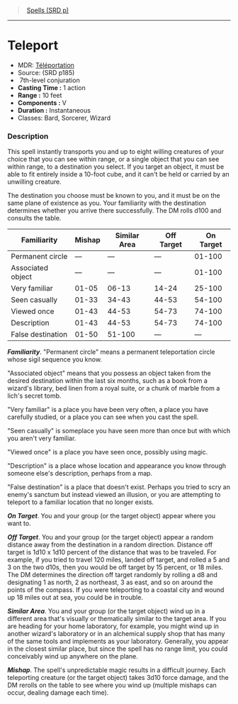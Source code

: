 ﻿---
!SpellItem
Family: SpellVO
Name: Teleport
Type: conjuration
Level: 7
CastingTime: 1 action
Range: 10 feet
Components: V
Duration: Instantaneous
Classes: Bard, Sorcerer, Wizard
Source: (SRD p185)
AltName: '[Téléportation](hd_spells_teleportation.md)'
Id: spells_vo.md#teleport
ParentLink: spells_vo.md#spells-srd-p
ParentName: Spells (SRD p)
NameLevel: 1
Attributes:
  Name: Teleport
  Markdown: >+
    # <!--Name-->Teleport<!--/Name-->


    - MDR: <!--AltName-->[Téléportation](hd_spells_teleportation.md)<!--/AltName-->

    - Source: <!--Source-->(SRD p185)<!--/Source-->

    -  <!--Level-->7<!--/Level-->th-level <!--Type-->conjuration<!--/Type-->

    - **Casting Time :** <!--CastingTime-->1 action<!--/CastingTime-->

    - **Range :** <!--Range-->10 feet<!--/Range-->

    - **Components :** <!--Components-->V<!--/Components-->

    - **Duration :** <!--Duration-->Instantaneous<!--/Duration-->

    - Classes: <!--Classes-->Bard, Sorcerer, Wizard<!--/Classes-->


    ### Description


    This spell instantly transports you and up to eight willing creatures of your choice that you can see within range, or a single object that you can see within range, to a destination you select. If you target an object, it must be able to fit entirely inside a 10-foot cube, and it can't be held or carried by an unwilling creature.


    The destination you choose must be known to you, and it must be on the same plane of existence as you. Your familiarity with the destination determines whether you arrive there successfully. The DM rolls d100 and consults the table.


    |Familiarity|Mishap|Similar Area|Off Target|On Target|

    |---|---|---|---|---|

    |Permanent circle|—|—|—|01-100|

    |Associated object|—|—|—|01-100|

    |Very familiar|01-05|06-13|14-24|25-100|

    |Seen casually|01-33|34-43|44-53|54-100|

    |Viewed once|01-43|44-53|54-73|74-100|

    |Description|01-43|44-53|54-73|74-100|

    |False destination|01-50|51-100|—|—|


    **_Familiarity_**. "Permanent circle" means a permanent teleportation circle whose sigil sequence you know.


    "Associated object" means that you possess an object taken from the desired destination within the last six months, such as a book from a wizard's library, bed linen from a royal suite, or a chunk of marble from a lich's secret tomb.


    "Very familiar" is a place you have been very often, a place you have carefully studied, or a place you can see when you cast the spell.


    "Seen casually" is someplace you have seen more than once but with which you aren't very familiar.


    "Viewed once" is a place you have seen once, possibly using magic.


    "Description" is a place whose location and appearance you know through someone else's description, perhaps from a map.


    "False destination" is a place that doesn't exist. Perhaps you tried to scry an enemy's sanctum but instead viewed an illusion, or you are attempting to teleport to a familiar location that no longer exists.


    **_On Target_**. You and your group (or the target object) appear where you want to.


    **_Off Target_**. You and your group (or the target object) appear a random distance away from the destination in a random direction. Distance off target is 1d10 x 1d10 percent of the distance that was to be traveled. For example, if you tried to travel 120 miles, landed off target, and rolled a 5 and 3 on the two d10s, then you would be off target by 15 percent, or 18 miles. The DM determines the direction off target randomly by rolling a d8 and designating 1 as north, 2 as northeast, 3 as east, and so on around the points of the compass. If you were teleporting to a coastal city and wound up 18 miles out at sea, you could be in trouble.


    **_Similar Area_**. You and your group (or the target object) wind up in a different area that's visually or thematically similar to the target area. If you are heading for your home laboratory, for example, you might wind up in another wizard's laboratory or in an alchemical supply shop that has many of the same tools and implements as your laboratory. Generally, you appear in the closest similar place, but since the spell has no range limit, you could conceivably wind up anywhere on the plane.


    **_Mishap_**. The spell's unpredictable magic results in a difficult journey. Each teleporting creature (or the target object) takes 3d10 force damage, and the DM rerolls on the table to see where you wind up (multiple mishaps can occur, dealing damage each time).

  AltName: '[Téléportation](hd_spells_teleportation.md)'
  Source: (SRD p185)
  Level: 7
  Type: conjuration
  CastingTime: 1 action
  Range: 10 feet
  Components: V
  Duration: Instantaneous
  Classes: Bard, Sorcerer, Wizard
AttributesDictionary: >+
  Name: Teleport

  Markdown: >+

    # <!--Name-->Teleport<!--/Name-->





    - MDR: <!--AltName-->[Téléportation](hd_spells_teleportation.md)<!--/AltName-->



    - Source: <!--Source-->(SRD p185)<!--/Source-->



    -  <!--Level-->7<!--/Level-->th-level <!--Type-->conjuration<!--/Type-->



    - **Casting Time :** <!--CastingTime-->1 action<!--/CastingTime-->



    - **Range :** <!--Range-->10 feet<!--/Range-->



    - **Components :** <!--Components-->V<!--/Components-->



    - **Duration :** <!--Duration-->Instantaneous<!--/Duration-->



    - Classes: <!--Classes-->Bard, Sorcerer, Wizard<!--/Classes-->





    ### Description





    This spell instantly transports you and up to eight willing creatures of your choice that you can see within range, or a single object that you can see within range, to a destination you select. If you target an object, it must be able to fit entirely inside a 10-foot cube, and it can't be held or carried by an unwilling creature.





    The destination you choose must be known to you, and it must be on the same plane of existence as you. Your familiarity with the destination determines whether you arrive there successfully. The DM rolls d100 and consults the table.





    |Familiarity|Mishap|Similar Area|Off Target|On Target|



    |---|---|---|---|---|



    |Permanent circle|—|—|—|01-100|



    |Associated object|—|—|—|01-100|



    |Very familiar|01-05|06-13|14-24|25-100|



    |Seen casually|01-33|34-43|44-53|54-100|



    |Viewed once|01-43|44-53|54-73|74-100|



    |Description|01-43|44-53|54-73|74-100|



    |False destination|01-50|51-100|—|—|





    **_Familiarity_**. "Permanent circle" means a permanent teleportation circle whose sigil sequence you know.





    "Associated object" means that you possess an object taken from the desired destination within the last six months, such as a book from a wizard's library, bed linen from a royal suite, or a chunk of marble from a lich's secret tomb.





    "Very familiar" is a place you have been very often, a place you have carefully studied, or a place you can see when you cast the spell.





    "Seen casually" is someplace you have seen more than once but with which you aren't very familiar.





    "Viewed once" is a place you have seen once, possibly using magic.





    "Description" is a place whose location and appearance you know through someone else's description, perhaps from a map.





    "False destination" is a place that doesn't exist. Perhaps you tried to scry an enemy's sanctum but instead viewed an illusion, or you are attempting to teleport to a familiar location that no longer exists.





    **_On Target_**. You and your group (or the target object) appear where you want to.





    **_Off Target_**. You and your group (or the target object) appear a random distance away from the destination in a random direction. Distance off target is 1d10 x 1d10 percent of the distance that was to be traveled. For example, if you tried to travel 120 miles, landed off target, and rolled a 5 and 3 on the two d10s, then you would be off target by 15 percent, or 18 miles. The DM determines the direction off target randomly by rolling a d8 and designating 1 as north, 2 as northeast, 3 as east, and so on around the points of the compass. If you were teleporting to a coastal city and wound up 18 miles out at sea, you could be in trouble.





    **_Similar Area_**. You and your group (or the target object) wind up in a different area that's visually or thematically similar to the target area. If you are heading for your home laboratory, for example, you might wind up in another wizard's laboratory or in an alchemical supply shop that has many of the same tools and implements as your laboratory. Generally, you appear in the closest similar place, but since the spell has no range limit, you could conceivably wind up anywhere on the plane.





    **_Mishap_**. The spell's unpredictable magic results in a difficult journey. Each teleporting creature (or the target object) takes 3d10 force damage, and the DM rerolls on the table to see where you wind up (multiple mishaps can occur, dealing damage each time).



  AltName: '[Téléportation](hd_spells_teleportation.md)'

  Source: (SRD p185)

  Level: 7

  Type: conjuration

  CastingTime: 1 action

  Range: 10 feet

  Components: V

  Duration: Instantaneous

  Classes: Bard, Sorcerer, Wizard

---
> [Spells (SRD p)](srd_spells.md)

---

# Teleport

- MDR: [Téléportation](hd_spells_teleportation.md)
- Source: (SRD p185)
-  7th-level conjuration
- **Casting Time :** 1 action
- **Range :** 10 feet
- **Components :** V
- **Duration :** Instantaneous
- Classes: Bard, Sorcerer, Wizard

### Description

This spell instantly transports you and up to eight willing creatures of your choice that you can see within range, or a single object that you can see within range, to a destination you select. If you target an object, it must be able to fit entirely inside a 10-foot cube, and it can't be held or carried by an unwilling creature.

The destination you choose must be known to you, and it must be on the same plane of existence as you. Your familiarity with the destination determines whether you arrive there successfully. The DM rolls d100 and consults the table.

|Familiarity|Mishap|Similar Area|Off Target|On Target|
|---|---|---|---|---|
|Permanent circle|—|—|—|01-100|
|Associated object|—|—|—|01-100|
|Very familiar|01-05|06-13|14-24|25-100|
|Seen casually|01-33|34-43|44-53|54-100|
|Viewed once|01-43|44-53|54-73|74-100|
|Description|01-43|44-53|54-73|74-100|
|False destination|01-50|51-100|—|—|

**_Familiarity_**. "Permanent circle" means a permanent teleportation circle whose sigil sequence you know.

"Associated object" means that you possess an object taken from the desired destination within the last six months, such as a book from a wizard's library, bed linen from a royal suite, or a chunk of marble from a lich's secret tomb.

"Very familiar" is a place you have been very often, a place you have carefully studied, or a place you can see when you cast the spell.

"Seen casually" is someplace you have seen more than once but with which you aren't very familiar.

"Viewed once" is a place you have seen once, possibly using magic.

"Description" is a place whose location and appearance you know through someone else's description, perhaps from a map.

"False destination" is a place that doesn't exist. Perhaps you tried to scry an enemy's sanctum but instead viewed an illusion, or you are attempting to teleport to a familiar location that no longer exists.

**_On Target_**. You and your group (or the target object) appear where you want to.

**_Off Target_**. You and your group (or the target object) appear a random distance away from the destination in a random direction. Distance off target is 1d10 x 1d10 percent of the distance that was to be traveled. For example, if you tried to travel 120 miles, landed off target, and rolled a 5 and 3 on the two d10s, then you would be off target by 15 percent, or 18 miles. The DM determines the direction off target randomly by rolling a d8 and designating 1 as north, 2 as northeast, 3 as east, and so on around the points of the compass. If you were teleporting to a coastal city and wound up 18 miles out at sea, you could be in trouble.

**_Similar Area_**. You and your group (or the target object) wind up in a different area that's visually or thematically similar to the target area. If you are heading for your home laboratory, for example, you might wind up in another wizard's laboratory or in an alchemical supply shop that has many of the same tools and implements as your laboratory. Generally, you appear in the closest similar place, but since the spell has no range limit, you could conceivably wind up anywhere on the plane.

**_Mishap_**. The spell's unpredictable magic results in a difficult journey. Each teleporting creature (or the target object) takes 3d10 force damage, and the DM rerolls on the table to see where you wind up (multiple mishaps can occur, dealing damage each time).

